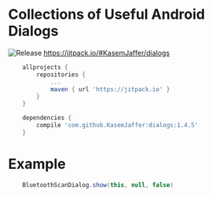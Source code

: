 Collections of Useful Android Dialogs
==========

![Release](https://jitpack.io/v/KasemJaffer/dialogs.svg) https://jitpack.io/#KasemJaffer/dialogs

```groovy
	allprojects {
		repositories {
			...
			maven { url 'https://jitpack.io' }
		}
	}

	dependencies {
		compile 'com.github.KasemJaffer:dialogs:1.4.5'
	}
```
Example
=======
```java
    BluetoothScanDialog.show(this, null, false)
 ```
